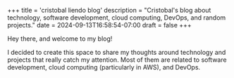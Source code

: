 +++
title = 'cristobal liendo blog'
description = "Cristobal's blog about technology, software development, cloud computing, DevOps, and random projects."
date = 2024-09-13T16:58:54-07:00
draft = false
+++

Hey there, and welcome to my blog!

I decided to create this space to share my thoughts around technology and
projects that really catch my attention. Most of them are related to software development, cloud computing (particularly in AWS),
and DevOps.